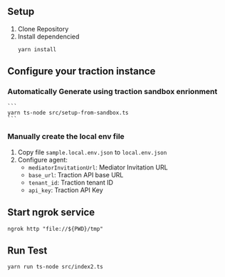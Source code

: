 ## Setup
1. Clone Repository
1. Install dependencied
    ```
    yarn install
    ```
## Configure your traction instance
### Automatically Generate using traction sandbox enrionment
    ```
    yarn ts-node src/setup-from-sandbox.ts
    ```
### Manually create the local env file
1. Copy file `sample.local.env.json` to `local.env.json`
2. Configure agent:
    - `mediatorInvitationUrl`: Mediator Invitation URL
    - `base_url`: Traction API base URL
    - `tenant_id`: Traction tenant ID
    - `api_key`: Traction API Key

## Start ngrok service
```
ngrok http "file://${PWD}/tmp"
```
## Run Test
```
yarn run ts-node src/index2.ts
```